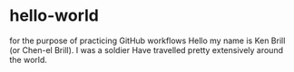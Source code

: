 # hello-world
for the purpose of practicing GitHub workflows
Hello my name is Ken Brill (or Chen-el Brill). 
I was a soldier
Have travelled pretty extensively around the world. 
